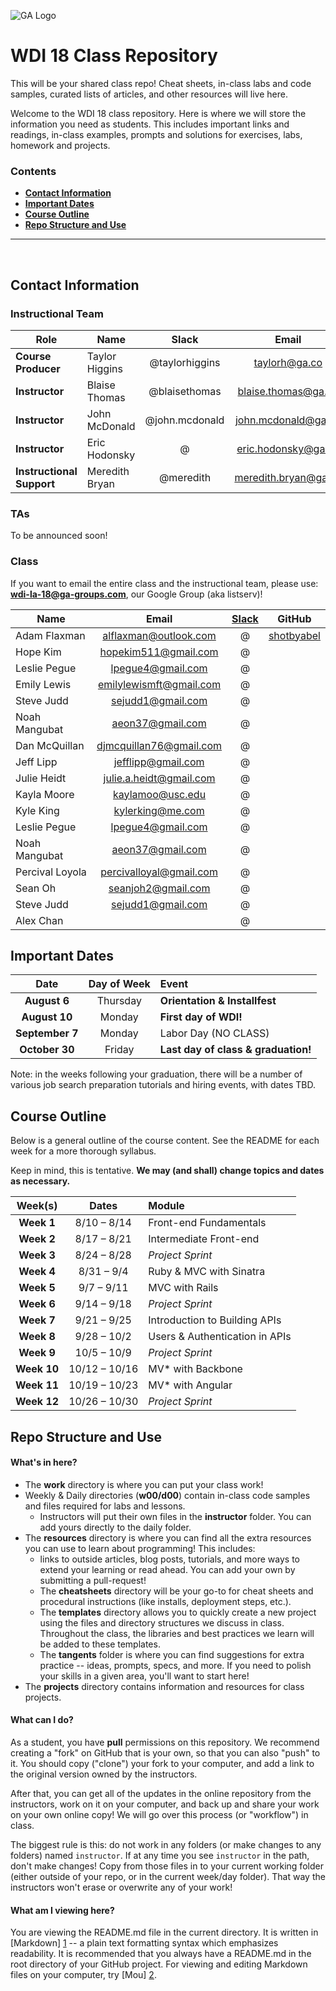 ![GA Logo](https://github.com/generalassembly/ga-ruby-on-rails-for-devs/raw/master/images/ga.png "GeneralAssemb.ly")

# WDI 18 Class Repository

This will be your shared class repo! Cheat sheets, in-class labs and code
samples, curated lists of articles, and other resources will live here.

Welcome to the WDI 18 class repository. Here is where
we will store the information you need as students. This includes important
links and readings, in-class examples, prompts and solutions for exercises,
labs, homework and projects.

<!--In order to submit your homework to this repo and share it with your
instructional team and classmates, please follow the
**[Homework Submission Process](homework_submission_process.md)**
*[note: this document has not been uploaded yet]*. -->

### Contents

- [**Contact Information**](#contact-information)
- [**Important Dates**](#important-dates)
- [**Course Outline**](#course-outline)
- [**Repo Structure and Use**](#repo-structure-and-use)

---

<br>

## Contact Information

### Instructional Team

| Role                      | Name           | Slack         | Email                | GitHub |
|---------------------------|----------------|:-------------:|:--------------------:|:------:|
| **Course Producer**       | Taylor Higgins | @taylorhiggins| taylorh@ga.co        | [taylorhiggins][taylorhiggins] |
| **Instructor**            | Blaise Thomas  | @blaisethomas | blaise.thomas@ga.co  | [blaisethomas][blaisethomas] |
| **Instructor**            | John McDonald  | @john.mcdonald| john.mcdonald@ga.co  | [johnptmcdonald][johnptmcdonald] |
| **Instructor**            | Eric Hodonsky  | @             | eric.hodonsky@ga.co  | [relicmelex][relicmelex] |
| **Instructional Support** | Meredith Bryan | @meredith     | meredith.bryan@ga.co | [mer8][mer8] |

### TAs

To be announced soon!
<!--
| Time                    | Name            | Slack         | Email                 | GitHub |
|-------------------------|-----------------|:-------------:|:---------------------:|:------:|
| Mon. night,<br>weekdays | Ladan Nasserian | @ladanazita   | ladan.nasserian@ga.co | [ladanazita][ladanazita] |
| Tue. & Thu.<br>nights   | Peter Krouse    | @7sun         | peter.krouse@ga.co    | [7sun][7sun] |
| Wed. night              | Larry Tran      | @lawrencetran | larry.tran@ga.co      | [lawrencetran1][lawrencetran1] |
| Wed. night              | Alex Dinari     | @alexdinar    | alex.dinari@ga.co     | [alexdinari][alexdinari] |
-->

<!-- The instructional team -->
[taylorhiggins]:  https://github.com/taylorhiggins   "Taylor's GitHub link"
[blaisethomas]:   https://github.com/blaisethomas    "Blaise's GitHub link"
[johnptmcdonald]: https://github.com/johnptmcdonald  "John's GitHub link"
[relicmelex]:       https://github.com/relicmelex      "Eric's GitHub link"
[mer8]:           https://github.com/mer8            "Meredith's GitHub Link"
<!-- The TAs -->
[ladanazita]:    https://github.com/ladanazita    "Ladan's GitHub Link"
[7sun]:          https://github.com/7sun          "Patrick's GitHub Link"
[lawrencetran1]: https://github.com/lawrencetran1 "Larry's GitHub Link"
[alexdinari]:    https://github.com/alexdinari    "Alex's GitHub Link"

### Class

If you want to email the entire class and the instructional team, please use:   
**wdi-la-18@ga-groups.com**, our Google Group (aka listserv)!



| Name               | Email | [Slack](https://ga-students.slack.com) | GitHub |
|--------------------|:----------------------------:|:---------------:|:------:|
| Adam Flaxman       | alflaxman@outlook.com        | @               | [shotbyabel](https://github.com/shotbyabel) |
| Hope Kim           | hopekim511@gmail.com         | @               |  |
| Leslie Pegue       | lpegue4@gmail.com            | @               |  |
| Emily Lewis        | emilylewismft@gmail.com      | @               |  |
| Steve Judd         | sejudd1@gmail.com            | @               |  |
| Noah Mangubat      | aeon37@gmail.com             | @               |  |
| Dan McQuillan      | djmcquillan76@gmail.com      | @               |  |
| Jeff Lipp          | jefflipp@gmail.com           | @               |  |
| Julie Heidt        | julie.a.heidt@gmail.com      | @               |  |
| Kayla Moore        | kaylamoo@usc.edu             | @               |  |
| Kyle King          | kylerking@me.com             | @               |  |
| Leslie Pegue       | lpegue4@gmail.com            | @               |  |
| Noah Mangubat      | aeon37@gmail.com             | @               |  |
| Percival Loyola    | percivalloyal@gmail.com      | @               |  |
| Sean Oh            | seanjoh2@gmail.com           | @               |  |
| Steve Judd         | sejudd1@gmail.com            | @               |  |
| Alex Chan          |                              | @               |  |


## Important Dates

| Date             | Day of Week | Event |
|:----------------:|:-----------:|:------|
| **August 6**     | Thursday    | **Orientation & Installfest** |
| **August 10**    | Monday      | **First day of WDI!** |
| **September 7**  | Monday      | Labor Day (NO CLASS) |
| **October 30**   | Friday      | **Last day of class & graduation!** |

Note: in the weeks following your graduation, there will be a number of various
job search preparation tutorials and hiring events, with dates TBD.

## Course Outline

Below is a general outline of the course content. See the README for each week for a more thorough syllabus.

Keep in mind, this is tentative. **We may (and shall) change topics and dates as necessary.**

| Week(s)     | Dates       | Module                         |
|:-----------:|:-----------:|:-------------------------------|
| **Week 1**  | 8/10 – 8/14 | Front-end Fundamentals         |
| **Week 2**  | 8/17 – 8/21 | Intermediate Front-end         |
| **Week 3**  | 8/24 – 8/28 | *Project Sprint*               |
| **Week 4**  | 8/31 – 9/4  | Ruby & MVC with Sinatra        |
| **Week 5**  | 9/7  – 9/11 | MVC with Rails                 |
| **Week 6**  | 9/14 – 9/18 | *Project Sprint*               |
| **Week 7**  | 9/21 – 9/25 | Introduction to Building APIs  |
| **Week 8**  | 9/28 – 10/2 | Users & Authentication in APIs |
| **Week 9**  | 10/5 – 10/9 | *Project Sprint*               |
| **Week 10** |10/12 – 10/16| MV* with Backbone              |
| **Week 11** |10/19 – 10/23| MV* with Angular               |
| **Week 12** |10/26 – 10/30| *Project Sprint*               |

<!--
## Classroom Code of Conduct <a id="coc"></a>

(TODO) link and discuss
-->

## Repo Structure and Use

#### What's in here?

- The **work** directory is where you can put your class work!
- Weekly & Daily directories (**w00/d00**) contain in-class code samples and
  files required for labs and lessons.
  - Instructors will put their own files in the **instructor** folder. You can
    add yours directly to the daily folder.
- The **resources** directory is where you can find all the extra resources you
  can use to learn about programming! This includes:
  - links to outside articles, blog posts, tutorials, and more ways to extend
    your learning or read ahead. You can add your own by submitting a pull-request!
  - The **cheatsheets** directory will be your go-to for cheat sheets and
    procedural instructions (like installs, deployment steps, etc.).
  - The **templates** directory allows you to quickly create a new project
    using the files and directory structures we discuss in class. Throughout the
    class, the libraries and best practices we learn will be added to these
    templates.
  - The **tangents** folder is where you can find suggestions for extra
    practice -- ideas, prompts, specs, and more. If you need to polish your
    skills in a given area, you'll want to start here!
- The **projects** directory contains information and resources for class
  projects.

#### What can I do?

As a student, you have **pull** permissions on this repository. We recommend
creating a "fork" on GitHub that is your own, so that you can also "push" to it.
You should copy ("clone") your fork to your computer, and add a link to the
original version owned by the instructors.

After that, you can get all of the updates in the online repository from the
instructors, work on it on your computer, and back up and share your work on
your own online copy! We will go over this process (or "workflow") in class.

The biggest rule is this: do not work in any folders (or make changes to any 
folders) named `instructor`. If at any time you see `instructor` in the path,
don't make changes! Copy from those files in to your current working folder
(either outside of your repo, or in the current week/day folder). That way
the instructors won't erase or overwrite any of your work!

#### What am I viewing here?

You are viewing the README.md file in the current directory. It is written in
[Markdown] [1] -- a plain text formatting syntax which emphasizes readability.
It is recommended that you always have a README.md in the root directory of
your GitHub project. For viewing and editing Markdown files on your
computer, try [Mou] [2].

[1]: http://daringfireball.net/projects/markdown/    "Markdown"
[2]: http://mouapp.com/                              "Mou"
